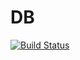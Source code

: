 DB
=========

[![Build Status](https://travis-ci.com/ovld/db.svg?branch=master)](https://travis-ci.com/ovld/db)
